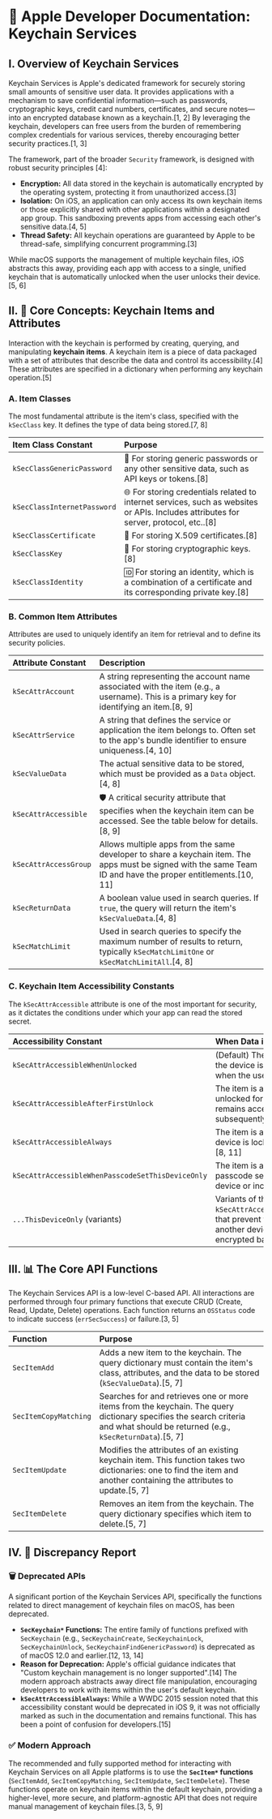 # 📘 Apple Developer Documentation: Keychain Services

## I. Overview of Keychain Services

Keychain Services is Apple's dedicated framework for securely storing small amounts of sensitive user data. It provides applications with a mechanism to save confidential information—such as passwords, cryptographic keys, credit card numbers, certificates, and secure notes—into an encrypted database known as a keychain.[1, 2] By leveraging the keychain, developers can free users from the burden of remembering complex credentials for various services, thereby encouraging better security practices.[1, 3]

The framework, part of the broader `Security` framework, is designed with robust security principles [4]:
*   **Encryption:** All data stored in the keychain is automatically encrypted by the operating system, protecting it from unauthorized access.[3]
*   **Isolation:** On iOS, an application can only access its own keychain items or those explicitly shared with other applications within a designated app group. This sandboxing prevents apps from accessing each other's sensitive data.[4, 5]
*   **Thread Safety:** All keychain operations are guaranteed by Apple to be thread-safe, simplifying concurrent programming.[3]

While macOS supports the management of multiple keychain files, iOS abstracts this away, providing each app with access to a single, unified keychain that is automatically unlocked when the user unlocks their device.[5, 6]

## II. 🎯 Core Concepts: Keychain Items and Attributes

Interaction with the keychain is performed by creating, querying, and manipulating **keychain items**. A keychain item is a piece of data packaged with a set of attributes that describe the data and control its accessibility.[4] These attributes are specified in a dictionary when performing any keychain operation.[5]

### A. Item Classes

The most fundamental attribute is the item's class, specified with the `kSecClass` key. It defines the type of data being stored.[7, 8]

| Item Class Constant | Purpose |
| :--- | :--- |
| `kSecClassGenericPassword` | 🎯 For storing generic passwords or any other sensitive data, such as API keys or tokens.[8] |
| `kSecClassInternetPassword` | 🌐 For storing credentials related to internet services, such as websites or APIs. Includes attributes for server, protocol, etc..[8] |
| `kSecClassCertificate` | 📜 For storing X.509 certificates.[8] |
| `kSecClassKey` | 🔑 For storing cryptographic keys.[8] |
| `kSecClassIdentity` | 🆔 For storing an identity, which is a combination of a certificate and its corresponding private key.[8] |

### B. Common Item Attributes

Attributes are used to uniquely identify an item for retrieval and to define its security policies.

| Attribute Constant | Description |
| :--- | :--- |
| `kSecAttrAccount` | A string representing the account name associated with the item (e.g., a username). This is a primary key for identifying an item.[8, 9] |
| `kSecAttrService` | A string that defines the service or application the item belongs to. Often set to the app's bundle identifier to ensure uniqueness.[4, 10] |
| `kSecValueData` | The actual sensitive data to be stored, which must be provided as a `Data` object.[4, 8] |
| `kSecAttrAccessible` | 🛡️ A critical security attribute that specifies when the keychain item can be accessed. See the table below for details.[8, 9] |
| `kSecAttrAccessGroup` | Allows multiple apps from the same developer to share a keychain item. The apps must be signed with the same Team ID and have the proper entitlements.[10, 11] |
| `kSecReturnData` | A boolean value used in search queries. If `true`, the query will return the item's `kSecValueData`.[4, 8] |
| `kSecMatchLimit` | Used in search queries to specify the maximum number of results to return, typically `kSecMatchLimitOne` or `kSecMatchLimitAll`.[4, 8] |

### C. Keychain Item Accessibility Constants

The `kSecAttrAccessible` attribute is one of the most important for security, as it dictates the conditions under which your app can read the stored secret.

| Accessibility Constant | When Data is Accessible |
| :--- | :--- |
| `kSecAttrAccessibleWhenUnlocked` | (Default) The item can only be accessed when the device is unlocked. It becomes inaccessible when the user locks the device.[8] |
| `kSecAttrAccessibleAfterFirstUnlock` | The item is accessible once the device has been unlocked for the first time after a restart. It remains accessible even if the user subsequently locks the device.[8, 11] |
| `kSecAttrAccessibleAlways` | The item is always accessible, even when the device is locked. This is the least secure option.[8, 11] |
| `kSecAttrAccessibleWhenPasscodeSetThisDeviceOnly` | The item is accessible only if the device has a passcode set. The item is not migrated to a new device or included in backups.[8, 11] |
| `...ThisDeviceOnly` (variants) | Variants of the above constants (e.g., `kSecAttrAccessibleWhenUnlockedThisDeviceOnly`) that prevent the item from being transferred to another device via an iCloud Keychain or an encrypted backup.[11] |

## III. 📊 The Core API Functions

The Keychain Services API is a low-level C-based API. All interactions are performed through four primary functions that execute CRUD (Create, Read, Update, Delete) operations. Each function returns an `OSStatus` code to indicate success (`errSecSuccess`) or failure.[3, 5]

| Function | Purpose |
| :--- | :--- |
| `SecItemAdd` | Adds a new item to the keychain. The query dictionary must contain the item's class, attributes, and the data to be stored (`kSecValueData`).[5, 7] |
| `SecItemCopyMatching` | Searches for and retrieves one or more items from the keychain. The query dictionary specifies the search criteria and what should be returned (e.g., `kSecReturnData`).[5, 7] |
| `SecItemUpdate` | Modifies the attributes of an existing keychain item. This function takes two dictionaries: one to find the item and another containing the attributes to update.[5, 7] |
| `SecItemDelete` | Removes an item from the keychain. The query dictionary specifies which item to delete.[5, 7] |

## IV. 🔄 Discrepancy Report

### 🗑️ Deprecated APIs

A significant portion of the Keychain Services API, specifically the functions related to direct management of keychain files on macOS, has been deprecated.

*   **`SecKeychain*` Functions:** The entire family of functions prefixed with `SecKeychain` (e.g., `SecKeychainCreate`, `SecKeychainLock`, `SecKeychainUnlock`, `SecKeychainFindGenericPassword`) is deprecated as of macOS 12.0 and earlier.[12, 13, 14]
*   **Reason for Deprecation:** Apple's official guidance indicates that "Custom keychain management is no longer supported".[14] The modern approach abstracts away direct file manipulation, encouraging developers to work with items within the user's default keychain.
*   **`kSecAttrAccessibleAlways`:** While a WWDC 2015 session noted that this accessibility constant would be deprecated in iOS 9, it was not officially marked as such in the documentation and remains functional. This has been a point of confusion for developers.[15]

### ✅ Modern Approach

The recommended and fully supported method for interacting with Keychain Services on all Apple platforms is to use the **`SecItem*` functions** (`SecItemAdd`, `SecItemCopyMatching`, `SecItemUpdate`, `SecItemDelete`). These functions operate on keychain items within the default keychain, providing a higher-level, more secure, and platform-agnostic API that does not require manual management of keychain files.[3, 5, 9]